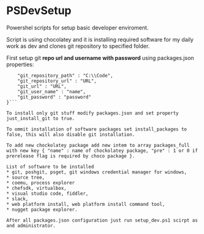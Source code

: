 # PSDevSetup

Powershel scripts for setup basic developer enviroment.

Script is using chocolatey and it is installing required software for my daily work as dev and clones git repository to specified folder.

First setup git **repo url and username with password** using packages.json properties:

```{
    "git_repository_path" : "C:\\Code",
    "git_repository_url" : "URL",
    "git_url" : "URL",
    "git_user_name" : "name",
    "git_password" : "password"
}```

To install only git stuff modify packages.json and set property just_install_git to true.

To ommit installation of software packages set install_packages to false, this will also disable git installation.

To add new chockolatey package add new intem to array packages_full with new key { "name" : name of chockolatey package, "pre" : 1 or 0 if prerelease flag is required by choco package }.

List of software to be installed
* git, poshgit, psget, git windows credential manager for windows,
* source tree,
* coemu, process explorer
* chefsdk, virtualbox,
* visual studio code, fiddler,
* slack,
* web platform install, web platform install command tool,
* nugget package explorer.

After all packages.json configuration just run setup_dev.ps1 scirpt as and administrator.
